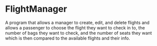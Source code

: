 # FlightManager
A program that allows a manager to create, edit, and delete flights and allows a passenger to choose the flight they want to check in to,
the number of bags they want to check, and the number of seats they want which is then compared to the available flights and their info.
